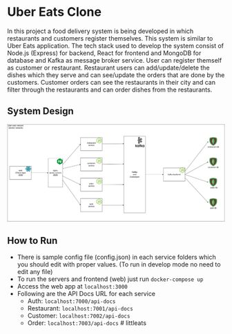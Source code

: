 # Uber Eats Clone

In this project a food delivery system is being developed in which restaurants and customers register themselves. This system is similar to Uber Eats application. The tech
stack used to develop the system consist of Node.js (Express) for backend, React for frontend and MongoDB for database and Kafka as message broker service. User can
register themself as customer or restaurant. Restaurant users can add/update/delete the dishes which they serve and can see/update the orders that are done by the customers.
Customer orders can see the restaurants in their city and can filter through the restaurants and can order dishes from the restaurants. 

## System Design 
![System Design](SystemDesign.png)

## How to Run
* There is sample config file (config.json) in each service folders which you should edit with proper values. (To run in develop mode no need to edit any file)
* To run the servers and frontend (web) just run `docker-compose up`
* Access the web app at `localhost:3000`
* Following are the API Docs URL for each service
  - Auth: `localhost:7000/api-docs`
  - Restaurant: `localhost:7001/api-docs`
  - Customer: `localhost:7002/api-docs`
  - Order: `localhost:7003/api-docs`
#   l i t t l e a t s 
 
 